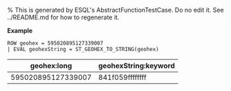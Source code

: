 % This is generated by ESQL's AbstractFunctionTestCase. Do no edit it. See ../README.md for how to regenerate it.

**Example**

```esql
ROW geohex = 595020895127339007
| EVAL geohexString = ST_GEOHEX_TO_STRING(geohex)
```

| geohex:long | geohexString:keyword |
| --- | --- |
| 595020895127339007 | 841f059ffffffff |


